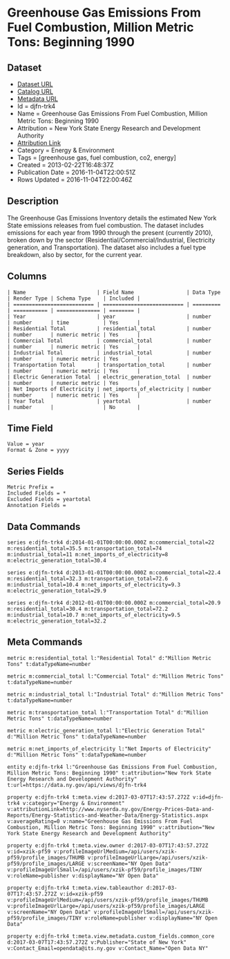 # Greenhouse Gas Emissions From Fuel Combustion, Million Metric Tons: Beginning 1990

## Dataset

* [Dataset URL](https://data.ny.gov/api/views/djfn-trk4/rows.json?max_rows=100)
* [Catalog URL](https://catalog.data.gov/dataset/greenhouse-gas-emissions-from-fuel-combustion-million-metric-tons-beginning-1990)
* [Metadata URL](https://data.ny.gov/api/views/djfn-trk4)
* Id = djfn-trk4
* Name = Greenhouse Gas Emissions From Fuel Combustion, Million Metric Tons: Beginning 1990
* Attribution = New York State Energy Research and Development Authority
* [Attribution Link](http://www.nyserda.ny.gov/Energy-Prices-Data-and-Reports/Energy-Statistics-and-Weather-Data/Energy-Statistics.aspx)
* Category = Energy & Environment
* Tags = [greenhouse gas, fuel combustion, co2, energy]
* Created = 2013-02-22T16:48:37Z
* Publication Date = 2016-11-04T22:00:51Z
* Rows Updated = 2016-11-04T22:00:46Z

## Description

The Greenhouse Gas Emissions Inventory details the estimated New York State emissions releases from fuel combustion.  The dataset includes emissions for each year from 1990 through the present (currently 2010), broken down by the sector (Residential/Commercial/Industrial, Electricity generation, and Transportation).  The dataset also includes a fuel type breakdown, also by sector, for the current year.

## Columns

```ls
| Name                       | Field Name                 | Data Type | Render Type | Schema Type    | Included | 
| ========================== | ========================== | ========= | =========== | ============== | ======== | 
| Year                       | year                       | number    | number      | time           | Yes      | 
| Residential Total          | residential_total          | number    | number      | numeric metric | Yes      | 
| Commercial Total           | commercial_total           | number    | number      | numeric metric | Yes      | 
| Industrial Total           | industrial_total           | number    | number      | numeric metric | Yes      | 
| Transportation Total       | transportation_total       | number    | number      | numeric metric | Yes      | 
| Electric Generation Total  | electric_generation_total  | number    | number      | numeric metric | Yes      | 
| Net Imports of Electricity | net_imports_of_electricity | number    | number      | numeric metric | Yes      | 
| Year Total                 | yeartotal                  | number    | number      |                | No       | 
```

## Time Field

```ls
Value = year
Format & Zone = yyyy
```

## Series Fields

```ls
Metric Prefix = 
Included Fields = *
Excluded Fields = yeartotal
Annotation Fields = 
```

## Data Commands

```ls
series e:djfn-trk4 d:2014-01-01T00:00:00.000Z m:commercial_total=22 m:residential_total=35.5 m:transportation_total=74 m:industrial_total=11 m:net_imports_of_electricity=8 m:electric_generation_total=30.4

series e:djfn-trk4 d:2013-01-01T00:00:00.000Z m:commercial_total=22.4 m:residential_total=32.3 m:transportation_total=72.6 m:industrial_total=10.4 m:net_imports_of_electricity=9.3 m:electric_generation_total=29.9

series e:djfn-trk4 d:2012-01-01T00:00:00.000Z m:commercial_total=20.9 m:residential_total=30.4 m:transportation_total=72.2 m:industrial_total=10.7 m:net_imports_of_electricity=9.5 m:electric_generation_total=32.2
```

## Meta Commands

```ls
metric m:residential_total l:"Residential Total" d:"Million Metric Tons" t:dataTypeName=number

metric m:commercial_total l:"Commercial Total" d:"Million Metric Tons" t:dataTypeName=number

metric m:industrial_total l:"Industrial Total" d:"Million Metric Tons" t:dataTypeName=number

metric m:transportation_total l:"Transportation Total" d:"Million Metric Tons" t:dataTypeName=number

metric m:electric_generation_total l:"Electric Generation Total" d:"Million Metric Tons" t:dataTypeName=number

metric m:net_imports_of_electricity l:"Net Imports of Electricity" d:"Million Metric Tons" t:dataTypeName=number

entity e:djfn-trk4 l:"Greenhouse Gas Emissions From Fuel Combustion, Million Metric Tons: Beginning 1990" t:attribution="New York State Energy Research and Development Authority" t:url=https://data.ny.gov/api/views/djfn-trk4

property e:djfn-trk4 t:meta.view d:2017-03-07T17:43:57.272Z v:id=djfn-trk4 v:category="Energy & Environment" v:attributionLink=http://www.nyserda.ny.gov/Energy-Prices-Data-and-Reports/Energy-Statistics-and-Weather-Data/Energy-Statistics.aspx v:averageRating=0 v:name="Greenhouse Gas Emissions From Fuel Combustion, Million Metric Tons: Beginning 1990" v:attribution="New York State Energy Research and Development Authority"

property e:djfn-trk4 t:meta.view.owner d:2017-03-07T17:43:57.272Z v:id=xzik-pf59 v:profileImageUrlMedium=/api/users/xzik-pf59/profile_images/THUMB v:profileImageUrlLarge=/api/users/xzik-pf59/profile_images/LARGE v:screenName="NY Open Data" v:profileImageUrlSmall=/api/users/xzik-pf59/profile_images/TINY v:roleName=publisher v:displayName="NY Open Data"

property e:djfn-trk4 t:meta.view.tableauthor d:2017-03-07T17:43:57.272Z v:id=xzik-pf59 v:profileImageUrlMedium=/api/users/xzik-pf59/profile_images/THUMB v:profileImageUrlLarge=/api/users/xzik-pf59/profile_images/LARGE v:screenName="NY Open Data" v:profileImageUrlSmall=/api/users/xzik-pf59/profile_images/TINY v:roleName=publisher v:displayName="NY Open Data"

property e:djfn-trk4 t:meta.view.metadata.custom_fields.common_core d:2017-03-07T17:43:57.272Z v:Publisher="State of New York" v:Contact_Email=opendata@its.ny.gov v:Contact_Name="Open Data NY"
```
